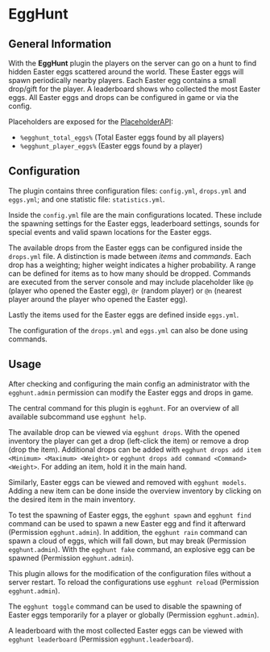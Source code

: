 # EggHunt

## General Information

With the **EggHunt** plugin the players on the server can go on a hunt to find hidden Easter eggs scattered around the world. These Easter eggs will spawn periodically nearby players. Each Easter egg contains a small drop/gift for the player. A leaderboard shows who collected the most Easter eggs. All Easter eggs and drops can be configured in game or via the config.

Placeholders are exposed for the [PlaceholderAPI](https://github.com/PlaceholderAPI/PlaceholderAPI):
- `%egghunt_total_eggs%` (Total Easter eggs found by all players)
- `%egghunt_player_eggs%` (Easter eggs found by a player)

## Configuration

The plugin contains three configuration files: `config.yml`, `drops.yml` and `eggs.yml`; and one statistic file: `statistics.yml`.

Inside the `config.yml` file are the main configurations located. These include the spawning settings for the Easter eggs, leaderboard settings, sounds for special events and valid spawn locations for the Easter eggs.

The available drops from the Easter eggs can be configured inside the `drops.yml` file. A distinction is made between _items_ and _commands_. Each drop has a weighting; higher weight indicates a higher probability. A range can be defined for items as to how many should be dropped. Commands are executed from the server console and may include placeholder like `@p` (player who opened the Easter egg), `@r` (random player) or `@n` (nearest player around the player who opened the Easter egg).

Lastly the items used for the Easter eggs are defined inside `eggs.yml`.

The configuration of the `drops.yml` and `eggs.yml` can also be done using commands.

## Usage

After checking and configuring the main config an administrator with the `egghunt.admin` permission can modify the Easter eggs and drops in game.

The central command for this plugin is `egghunt`. For an overview of all available subcommand use `egghunt help`.

The available drop can be viewed via `egghunt drops`. With the opened inventory the player can get a drop (left-click the item) or remove a drop (drop the item).
Additional drops can be added with `egghunt drops add item <Minimum> <Maximum> <Weight>` or `egghunt drops add command <Command> <Weight>`. For adding an item, hold it in the main hand.

Similarly, Easter eggs can be viewed and removed with `egghunt models`. Adding a new item can be done inside the overview inventory by clicking on the desired item in the main inventory.

To test the spawning of Easter eggs, the `egghunt spawn` and `egghunt find` command can be used to spawn a new Easter egg and find it afterward (Permission `egghunt.admin`).
In addition, the `egghunt rain` command can spawn a cloud of eggs, which will fall down, but may break (Permission `egghunt.admin`).
With the `egghunt fake` command, an explosive egg can be spawned (Permission `egghunt.admin`).

This plugin allows for the modification of the configuration files without a server restart. To reload the configurations use `egghunt reload` (Permission `egghunt.admin`).

The `egghunt toggle` command can be used to disable the spawning of Easter eggs temporarily for a player or globally (Permission `egghunt.admin`).

A leaderboard with the most collected Easter eggs can be viewed with `egghunt leaderboard` (Permission `egghunt.leaderboard`).
